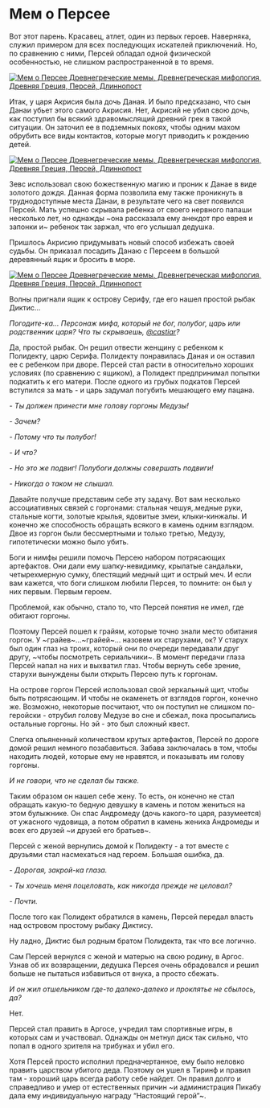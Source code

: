 # Мем о Персее

Вот этот парень. Красавец, атлет, один из первых героев. Наверняка, служил примером для всех последующих искателей приключений. Но, по сравнению с ними, Персей обладал одной физической особенностью, не слишком распространенной в то время.

[![Мем о Персее Древнегреческие мемы, Древнегреческая мифология, Древняя Греция, Персей, Длиннопост](https://cs9.pikabu.ru/post_img/2016/12/04/6/1480839492122376892.jpg)](https://cs9.pikabu.ru/post_img/2016/12/04/6/1480839492122376892.jpg)

Итак, у царя Акрисия была дочь Даная. И было предсказано, что сын Данаи убьет этого самого Акрисия. Нет, Акрисий не убил свою дочь, как поступил бы всякий здравомыслящий древний грек в такой ситуации. Он заточил ее в подземных покоях, чтобы одним махом обрубить все виды контактов, которые могут приводить к рождению детей.

[![Мем о Персее Древнегреческие мемы, Древнегреческая мифология, Древняя Греция, Персей, Длиннопост](https://cs9.pikabu.ru/post_img/2016/12/04/6/1480839559195820813.jpg)](https://cs9.pikabu.ru/post_img/2016/12/04/6/1480839559195820813.jpg)

Зевс использовал свою божественную магию и проник к Данае в виде золотого дождя. Данная форма позволила ему также проникнуть в труднодоступные места Данаи, в результате чего на свет появился Персей. Мать успешно скрывала ребенка от своего нервного папаши несколько лет, но однажды ~она рассказала ему анекдот про еврея и запонки и~ ребенок так заржал, что его услышал дедушка.

Пришлось Акрисию придумывать новый способ избежать своей судьбы. Он приказал посадить Данаю с Персеем в большой деревянный ящик и бросить в море.

[![Мем о Персее Древнегреческие мемы, Древнегреческая мифология, Древняя Греция, Персей, Длиннопост](https://cs8.pikabu.ru/post_img/big/2016/12/04/6/148083982216681467.jpg)](https://cs8.pikabu.ru/post_img/big/2016/12/04/6/148083982216681467.jpg)

Волны пригнали ящик к острову Серифу, где его нашел простой рыбак Диктис…

_Погодите-ка… Персонаж мифа, который не бог, полубог, царь или родственник царя? Что ты скрываешь, [@castiar](https://pikabu.ru/@castiar)?_

Да, простой рыбак. Он решил отвести женщину с ребенком к Полидекту, царю Серифа. Полидекту понравилась Даная и он оставил ее с ребенком при дворе. Персей стал расти в относительно хороших условиях (по сравнению с ящиком), а Полидект предпринимал попытки подкатить к его матери. После одного из грубых подкатов Персей вступился за мать - и царь задумал погубить мешающего ему пацана.

_\- Ты должен принести мне голову горгоны Медузы!_

_\- Зачем?_

_\- Потому что ты полубог!_

_\- И что?_

_\- Но это же подвиг! Полубоги должны совершать подвиги!_

_\- Никогда о таком не слышал._

Давайте получше представим себе эту задачу. Вот вам несколько ассоциативных связей с горгонами: стальная чешуя,.медные руки, стальные когти, золотые крылья, ядовитые змеи, клыки-кинжалы. И конечно же способность обращать всякого в камень одним взглядом. Двое из горгон были бессмертными и только третью, Медузу, гипотетически можно было убить.

[](https://cs8.pikabu.ru/post_img/big/2016/12/04/6/1480839959152917126.jpg)

Боги и нимфы решили помочь Персею набором потрясающих артефактов. Они дали ему шапку-невидимку, крылатые сандальки, четырехмерную сумку, блестящий медный щит и острый меч. И если вам кажется, что боги слишком любили Персея, то помните: он был у них первым. Первым героем.

Проблемой, как обычно, стало то, что Персей понятия не имел, где обитают горгоны.

[](https://cs8.pikabu.ru/post_img/big/2016/12/04/6/1480840064136798609.jpg)

Поэтому Персей пошел к грайям, которые точно знали место обитания горгон. У ~грайев~...~грайей~… назовем их старухами, ок? У старух был один глаз на троих, который они по очереди передавали друг другу, ~чтобы посмотреть сериальчики~. В момент передачи глаза Персей напал на них и выхватил глаз. Чтобы вернуть себе зрение, старухи вынуждены были открыть Персею путь к горгонам.

На острове горгон Персей использовал свой зеркальный щит, чтобы быть потрясающим. И чтобы не окаменеть от взглядов горгон, конечно же. Возможно, некоторые посчитают, что он поступил не слишком по-геройски - отрубил голову Медузе во сне и сбежал, пока просыпались остальные горгоны. Но эй - это был сложный квест.

[](https://cs8.pikabu.ru/post_img/2016/12/04/6/1480840143124575071.jpg)

Слегка опьяненный количеством крутых артефактов, Персей по дороге домой решил немного позабавиться. Забава заключалась в том, чтобы находить людей, которые ему не нравятся, и показывать им голову горгоны.

_И не говори, что не сделал бы также._

Таким образом он нашел себе жену. То есть, он конечно не стал обращать какую-то бедную девушку в камень и потом жениться на этом булыжнике. Он спас Андромеду (дочь какого-то царя, разумеется) от ужасного чудовища, а потом обратил в камень жениха Андромеды и всех его друзей ~и друзей его братьев~.

[](https://cs8.pikabu.ru/post_img/2016/12/04/6/1480840209154712552.jpg)

Персей с женой вернулись домой к Полидекту - а тот вместе с друзьями стал насмехаться над героем. Большая ошибка, да.

_\- Дорогая, закрой-ка глаза._

_\- Ты хочешь меня поцеловать, как никогда прежде не целовал?_

_\- Почти._

После того как Полидект обратился в камень, Персей передал власть над островом простому рыбаку Диктису.

[](https://cs9.pikabu.ru/post_img/2016/12/04/6/148084028014624233.jpg)

Ну ладно, Диктис был родным братом Полидекта, так что все логично.

Сам Персей вернулся с женой и матерью на свою родину, в Аргос. Узнав об их возвращении, дедушка Персея очень обрадовался и решил больше не пытаться избавиться от внука, а просто сбежать.

_И он жил отшельником где-то далеко-далеко и проклятье не сбылось, да?_

Нет.

Персей стал править в Аргосе, учредил там спортивные игры, в которых сам и участвовал. Однажды он метнул диск так сильно, что попал в одного зрителя на трибунах и убил его.

[](https://cs8.pikabu.ru/post_img/2016/12/04/6/1480840326161522106.jpg)

Хотя Персей просто исполнил предначертанное, ему было неловко править царством убитого деда. Поэтому он ушел в Тиринф и правил там - хороший царь всегда работу себе найдет. Он правил долго и справедливо и умер от естественных причин ~и администрация Пикабу дала ему индивидуальную награду “Настоящий герой”~.
